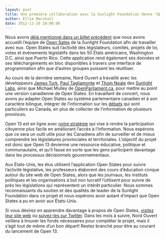```yaml
---
layout: post
title: Une première collaboration avec la Sunlight Foundation donne "Open 13"
author: Ellie Marshall
date: 2012-11-20 10:00:00
---
```

Nous avons [déjà mentionné dans un billet précédent](http://blogue.nordouvert.ca/2012/11/02/cette-semaine-a-gouvernement-ouvert/) que nous avons accueilli l’équipe de [Open Sates](http://openstates.org/) de la Sunlight Foundation afin de travailler avec eux. Open States suit l’activité des législateurs, comités, projets de loi, votes et événements législatifs dans les 50 États américains, Washington D.C. ainsi que Puerto Rico. Cette application rend également ses données et ses téléchargements en bloc disponibles à travers une interface de programmation afin que d’autres groupes puissent les réutiliser.

Au cours de la dernière semaine, Nord Ouvert a travaillé avec les développeurs [James Turk](http://sunlightfoundation.com/people/jturk/), [Paul Tagliamonte](http://sunlightfoundation.com/people/ptagliamonte/) et [Thom Neale](http://sunlightfoundation.com/people/tneale/) des [Sunlight Labs](http://sunlightlabs.com/), ainsi que Michael Mulley de [OpenParliament.ca](http://openparliament.ca/), pour mettre au point une version canadienne de Open States. En travaillant de concert, nous avons pu adapter Open States au système parlementaire canadien et à son caractère bilingue, intégrer de l’information sur les [débats](http://fr.wikipedia.org/wiki/Hansard) qui sont particuliers au Canada, en plus de collecter de l’information de plusieurs provinces.

Open 13 est en ligne avec [notre stratégie](http://blogue.nordouvert.ca/2012/05/12/qu%27est-ce-que-nord-ouvert/) qui vise à rendre la participation citoyenne plus facile en améliorant l’accès à l’information. Nous espérons que ce sera un outil utile pour les Canadiens afin de surveiller et de mieux comprendre les législatures provinciales et territoriales. L’objectif du projet est donc que Open 13 devienne une ressource éducative, politique et communautaire, et qu’il fasse en sorte que les gens participent davantage dans les processus décisionnels gouvernementaux.

Aux États-Unis, les élus utilisent l’application Open States pour suivre l’activité législative, les professeurs élaborent des cours d’éducation civique autour du site web de Open States, alors que les journaux, les instituts politiques et les organisations à but non lucratif l’utilisent pour suivre de près les législations qui représentent un intérêt particulier. Nous sommes reconnaissants du soutien et des qualités de leader de la Sunlight Foundation dans ce projet et nous espérons avoir autant d’impact que Open States a pu en avoir aux États-Unis.

Si vous désirez en apprendre davantage à propos de Open States, [visitez leur site web](https://openstates.org) ou [suivez-les sur Twitter](https://twitter.com/openstates). Dans les mois à suivre, Nord Ouvert veillera à trouver les fonds nécessaires pour compléter le projet, mais il s’agit tout de même d’un bon départ! Restez branché pour être au courant du lancement de Open 13.